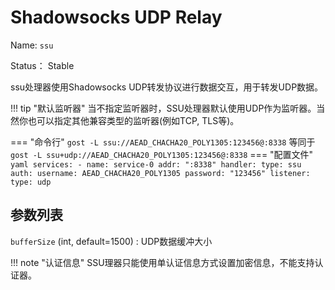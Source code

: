 # Shadowsocks UDP Relay

Name: `ssu`

Status： Stable

ssu处理器使用Shadowsocks UDP转发协议进行数据交互，用于转发UDP数据。

!!! tip "默认监听器"
    当不指定监听器时，SSU处理器默认使用UDP作为监听器。当然你也可以指定其他兼容类型的监听器(例如TCP, TLS等)。

=== "命令行"
    ```
	gost -L ssu://AEAD_CHACHA20_POLY1305:123456@:8338
	```
	等同于
	```
	gost -L ssu+udp://AEAD_CHACHA20_POLY1305:123456@:8338
	```
=== "配置文件"
    ```yaml
	services:
	- name: service-0
	  addr: ":8338"
	  handler:
		type: ssu
		auth:
		  username: AEAD_CHACHA20_POLY1305
		  password: "123456"
	  listener:
		type: udp
	```

## 参数列表

`bufferSize` (int, default=1500)
:    UDP数据缓冲大小

!!! note "认证信息"
    SSU理器只能使用单认证信息方式设置加密信息，不能支持认证器。